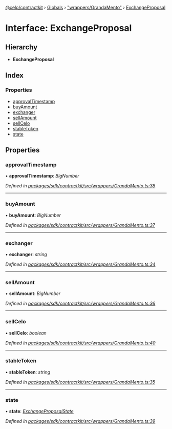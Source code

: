[@celo/contractkit](../README.md) › [Globals](../globals.md) › ["wrappers/GrandaMento"](../modules/_wrappers_grandamento_.md) › [ExchangeProposal](_wrappers_grandamento_.exchangeproposal.md)

# Interface: ExchangeProposal

## Hierarchy

* **ExchangeProposal**

## Index

### Properties

* [approvalTimestamp](_wrappers_grandamento_.exchangeproposal.md#approvaltimestamp)
* [buyAmount](_wrappers_grandamento_.exchangeproposal.md#buyamount)
* [exchanger](_wrappers_grandamento_.exchangeproposal.md#exchanger)
* [sellAmount](_wrappers_grandamento_.exchangeproposal.md#sellamount)
* [sellCelo](_wrappers_grandamento_.exchangeproposal.md#sellcelo)
* [stableToken](_wrappers_grandamento_.exchangeproposal.md#stabletoken)
* [state](_wrappers_grandamento_.exchangeproposal.md#state)

## Properties

###  approvalTimestamp

• **approvalTimestamp**: *BigNumber*

*Defined in [packages/sdk/contractkit/src/wrappers/GrandaMento.ts:38](https://github.com/celo-org/celo-monorepo/blob/contractkit-v1.2.2/packages/sdk/contractkit/src/wrappers/GrandaMento.ts#L38)*

___

###  buyAmount

• **buyAmount**: *BigNumber*

*Defined in [packages/sdk/contractkit/src/wrappers/GrandaMento.ts:37](https://github.com/celo-org/celo-monorepo/blob/contractkit-v1.2.2/packages/sdk/contractkit/src/wrappers/GrandaMento.ts#L37)*

___

###  exchanger

• **exchanger**: *string*

*Defined in [packages/sdk/contractkit/src/wrappers/GrandaMento.ts:34](https://github.com/celo-org/celo-monorepo/blob/contractkit-v1.2.2/packages/sdk/contractkit/src/wrappers/GrandaMento.ts#L34)*

___

###  sellAmount

• **sellAmount**: *BigNumber*

*Defined in [packages/sdk/contractkit/src/wrappers/GrandaMento.ts:36](https://github.com/celo-org/celo-monorepo/blob/contractkit-v1.2.2/packages/sdk/contractkit/src/wrappers/GrandaMento.ts#L36)*

___

###  sellCelo

• **sellCelo**: *boolean*

*Defined in [packages/sdk/contractkit/src/wrappers/GrandaMento.ts:40](https://github.com/celo-org/celo-monorepo/blob/contractkit-v1.2.2/packages/sdk/contractkit/src/wrappers/GrandaMento.ts#L40)*

___

###  stableToken

• **stableToken**: *string*

*Defined in [packages/sdk/contractkit/src/wrappers/GrandaMento.ts:35](https://github.com/celo-org/celo-monorepo/blob/contractkit-v1.2.2/packages/sdk/contractkit/src/wrappers/GrandaMento.ts#L35)*

___

###  state

• **state**: *[ExchangeProposalState](../enums/_wrappers_grandamento_.exchangeproposalstate.md)*

*Defined in [packages/sdk/contractkit/src/wrappers/GrandaMento.ts:39](https://github.com/celo-org/celo-monorepo/blob/contractkit-v1.2.2/packages/sdk/contractkit/src/wrappers/GrandaMento.ts#L39)*
